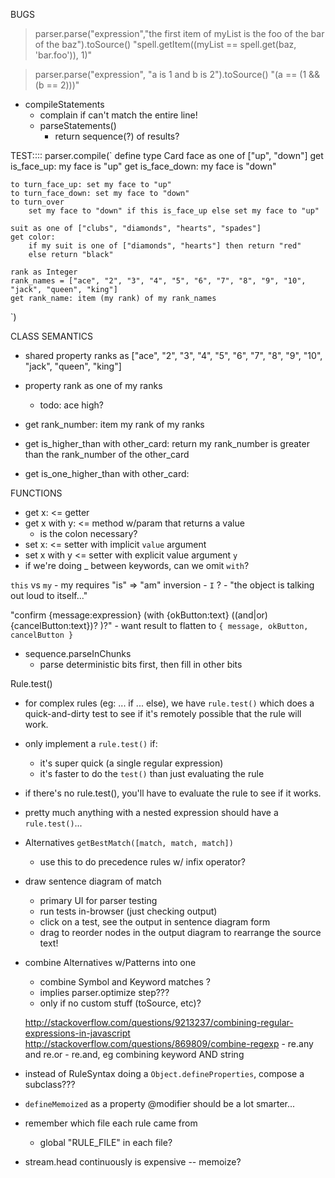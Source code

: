 BUGS
> parser.parse("expression","the first item of myList is the foo of the bar of the baz").toSource()
> "spell.getItem((myList == spell.get(baz, 'bar.foo')), 1)"

> parser.parse("expression", "a is 1 and b is 2").toSource()
> "(a == (1 && (b == 2)))"


- compileStatements
	- complain if can't match the entire line!
	- parseStatements()
		- return sequence(?) of results?


TEST::::
parser.compile(`
define type Card
	face as one of ["up", "down"]
	get is_face_up: my face is "up"
	get is_face_down: my face is "down"

	to turn_face_up: set my face to "up"
	to turn_face_down: set my face to "down"
	to turn_over
		set my face to "down" if this is_face_up else set my face to "up"

	suit as one of ["clubs", "diamonds", "hearts", "spades"]
	get color:
		if my suit is one of ["diamonds", "hearts"] then return "red"
		else return "black"

	rank as Integer
	rank_names = ["ace", "2", "3", "4", "5", "6", "7", "8", "9", "10", "jack", "queen", "king"]
	get rank_name: item (my rank) of my rank_names
`)


CLASS SEMANTICS
- shared property ranks as ["ace", "2", "3", "4", "5", "6", "7", "8", "9", "10", "jack", "queen", "king"]
- property rank as one of my ranks
	- todo: ace high?

- get rank_number: item my rank of my ranks
- get is_higher_than with other_card:
	return my rank_number is greater than the rank_number of the other_card

- get is_one_higher_than with other_card:


FUNCTIONS
- get x:			<= getter
- get x with y:		<= method w/param that returns a value
	- is the colon necessary?
- set x:			<= setter with implicit `value` argument
- set x with y		<= setter with explicit value argument `y`
- if we're doing _ between keywords, can we omit `with`?

`this` vs `my`
	- my requires "is" => "am" inversion
	- `I` ?
	- "the object is talking out loud to itself..."


"confirm {message:expression} (with {okButton:text} ((and|or) {cancelButton:text})? )?"
	- want result to flatten to `{ message, okButton, cancelButton }`

- sequence.parseInChunks
	- parse deterministic bits first, then fill in other bits

Rule.test()
- for complex rules (eg: ... if ... else), we have `rule.test()` which does a quick-and-dirty test to see if it's remotely possible that the rule will work.
- only implement a `rule.test()` if:
	- it's super quick (a single regular expression)
	- it's faster to do the `test()` than just evaluating the rule
- if there's no rule.test(), you'll have to evaluate the rule to see if it works.
- pretty much anything with a nested expression should have a `rule.test()`...


- Alternatives `getBestMatch([match, match, match])`
	- use this to do precedence rules w/ infix operator?



- draw sentence diagram of match
	- primary UI for parser testing
	- run tests in-browser (just checking output)
	- click on a test, see the output in sentence diagram form
	- drag to reorder nodes in the output diagram to rearrange the source text!

- combine Alternatives w/Patterns into one
	- combine Symbol and Keyword matches ?
	- implies parser.optimize step???
	- only if no custom stuff (toSource, etc)?

	http://stackoverflow.com/questions/9213237/combining-regular-expressions-in-javascript
	http://stackoverflow.com/questions/869809/combine-regexp
		- re.any and re.or
		- re.and, eg    combining keyword AND string



- instead of RuleSyntax doing a `Object.defineProperties`, compose a subclass???
- `defineMemoized` as a property @modifier should be a lot smarter...

- remember which file each rule came from
	- global "RULE_FILE" in each file?

- stream.head continuously is expensive -- memoize?
